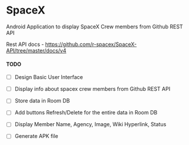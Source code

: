 # SpaceX

Android Application to display SpaceX Crew members from Github REST API

Rest API docs - https://github.com/r-spacex/SpaceX-API/tree/master/docs/v4

<h4>TODO</h4>
 
- [ ] Design Basic User Interface

- [ ] Display info about spacex crew members from Github REST API

- [ ] Store data in Room DB

- [ ] Add buttons Refresh/Delete for the entire data in Room DB

- [ ] Display Member Name, Agency, Image, Wiki Hyperlink, Status

- [ ] Generate APK file
